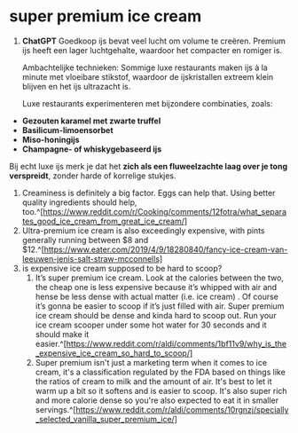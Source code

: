 # super premium ice cream
1. **ChatGPT**
   Goedkoop ijs bevat veel lucht om volume te creëren. Premium ijs heeft een lager luchtgehalte, waardoor het compacter en romiger is.
   
   Ambachtelijke technieken: Sommige luxe restaurants maken ijs à la minute met vloeibare stikstof, waardoor de ijskristallen extreem klein blijven en het ijs ultrazacht is.
   
   Luxe restaurants experimenteren met bijzondere combinaties, zoals:
- **Gezouten karamel met zwarte truffel**
- **Basilicum-limoensorbet**
- **Miso-honingijs**
- **Champagne- of whiskygebaseerd ijs**

Bij echt luxe ijs merk je dat het **zich als een fluweelzachte laag over je tong verspreidt**, zonder harde of korrelige stukjes.
1. Creaminess is definitely a big factor. Eggs can help that. Using better quality ingredients should help, too.^[https://www.reddit.com/r/Cooking/comments/12fotra/what_separates_good_ice_cream_from_great_ice_cream/]
2. Ultra-premium ice cream is also exceedingly expensive, with pints generally running between $8 and $12.^[https://www.eater.com/2019/4/9/18280840/fancy-ice-cream-van-leeuwen-jenis-salt-straw-mcconnells]
3. is expensive ice cream supposed to be hard to scoop?
	1. It’s super premium ice cream. Look at the calories between the two, the cheap one is less expensive because it’s whipped with air and hense be less dense with actual matter (i.e. ice cream) . Of course it’s gonna be easier to scoop if it’s just filled with air. Super premium ice cream should be dense and kinda hard to scoop out. Run your ice cream scooper under some hot water for 30 seconds and it should make it easier.^[https://www.reddit.com/r/aldi/comments/1bf11v9/why_is_the_expensive_ice_cream_so_hard_to_scoop/]
	2. Super premium isn't just a marketing term when it comes to ice cream, it's a classification regulated by the FDA based on things like the ratios of cream to milk and the amount of air. It's best to let it warm up a bit so it softens and is easier to scoop. It's also super rich and more calorie dense so you're also expected to eat it in smaller servings.^[https://www.reddit.com/r/aldi/comments/10rgnzj/specially_selected_vanilla_super_premium_ice/]
